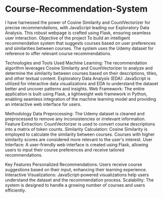 # Course-Recommendation-System
I have harnessed the power of Cosine Similarity and CountVectorizer for precise recommendations, with JavaScript leading our Exploratory Data Analysis. This robust webpage is crafted using Flask, ensuring seamless user interaction. 
Objective of the project
To build an intelligent recommendation system that suggests courses based on user preferences and similarities between courses. The system uses the Udemy dataset for reference to offer relevant course recommendations.

Technologies and Tools Used
Machine Learning: The recommendation algorithm leverages Cosine Similarity and CountVectorizer to analyze and determine the similarity between courses based on their descriptions, titles, and other textual content.
Exploratory Data Analysis (EDA): JavaScript is utilized for interactive data visualizations and EDA to understand the dataset better and uncover patterns and insights.
Web Framework: The entire application is built using Flask, a lightweight web framework in Python, enabling seamless integration of the machine learning model and providing an interactive web interface for users.

Methodology
Data Preprocessing: The Udemy dataset is cleaned and preprocessed to remove any inconsistencies or irrelevant information.
Feature Extraction: CountVectorizer is used to convert course descriptions into a matrix of token counts.
Similarity Calculation: Cosine Similarity is employed to calculate the similarity between courses. Courses with higher similarity scores are considered more relevant to the user's interest.
User Interface: A user-friendly web interface is created using Flask, allowing users to input their course preferences and receive tailored recommendations.

Key Features
Personalized Recommendations: Users receive course suggestions based on their input, enhancing their learning experience.
Interactive Visualizations: JavaScript-powered visualizations help users understand the dataset and the recommendation process.
Scalability: The system is designed to handle a growing number of courses and users efficiently.
